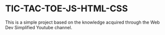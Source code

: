 # TIC-TAC-TOE-JS-HTML-CSS
This is a simple project based on the knowledge acquired through the Web Dev Simplified Youtube channel. 
